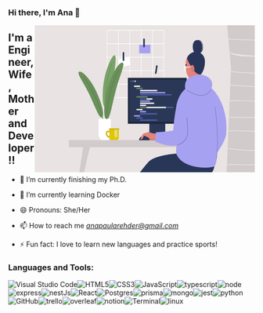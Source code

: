
### Hi there, I'm Ana  👋

 <img align="right" alt="GIF" src="https://github.com/anarehder/anarehder/blob/main/gif_women.gif?raw=true" width="450" height="300" />


## I'm a Engineer, Wife, Mother and Developer!!
- 🔭 I’m currently finishing my Ph.D.
- 🌱 I’m currently learning Docker
- 😄 Pronouns: She/Her
- 📫 How to reach me *anapaularehder@gmail.com*

- ⚡ Fun fact: I love to learn new languages and practice sports!


### Languages and Tools:

<img align="left" alt="Visual Studio Code" heigth="30px"  src="https://img.shields.io/badge/Visual_Studio_Code-0078D4?style=for-the-badge&logo=visual%20studio%20code&logoColor=white" />
<img align="left" alt="HTML5" heigth="30px"  src="https://img.shields.io/badge/HTML5-E34F26?style=for-the-badge&logo=html5&logoColor=white" />
<img align="left" alt="CSS3" heigth="30px"  src="https://img.shields.io/badge/CSS3-1572B6?style=for-the-badge&logo=css3&logoColor=white" />
<img align="left" alt="JavaScript" heigth="30px"  src="https://img.shields.io/badge/JavaScript-323330?style=for-the-badge&logo=javascript&logoColor=F7DF1E" />
<img align="left" alt="typescript" heigth="30px"  src="https://img.shields.io/badge/TypeScript-007ACC?style=for-the-badge&logo=typescript&logoColor=white" />
<img align="left" alt="node" heigth="30px"  src="https://img.shields.io/badge/Node%20js-339933?style=for-the-badge&logo=nodedotjs&logoColor=white"/>
<img align="left" alt="express" heigth="30px"  src="https://img.shields.io/badge/Express%20js-000000?style=for-the-badge&logo=express&logoColor=white" />
<img align="left" alt="nestJs" heigth="30px"  src="https://img.shields.io/badge/nestjs-E0234E?style=for-the-badge&logo=nestjs&logoColor=white" />
<img align="left" alt="React" heigth="30px"  src="https://img.shields.io/badge/React-20232A?style=for-the-badge&logo=react&logoColor=61DAFB" />
<img align="left" alt="Postgres" heigth="30px" src="https://img.shields.io/badge/PostgreSQL-316192?style=for-the-badge&logo=postgresql&logoColor=white" />
<img align="left" alt="prisma" heigth="30px"  src="https://img.shields.io/badge/Prisma-3982CE?style=for-the-badge&logo=Prisma&logoColor=white" />
<img align="left" alt="mongo" heigth="30px"  src="https://img.shields.io/badge/MongoDB-4EA94B?style=for-the-badge&logo=mongodb&logoColor=white" />
<img align="left" alt="jest" heigth="30px"  src="https://img.shields.io/badge/Jest-C21325?style=for-the-badge&logo=jest&logoColor=white" />
<img align="left" alt="python" heigth="30px"  src="https://img.shields.io/badge/Python-FFD43B?style=for-the-badge&logo=python&logoColor=blue" />
<img align="left" alt="GitHub" heigth="30px"  src="https://img.shields.io/badge/GitHub-100000?style=for-the-badge&logo=github&logoColor=white" />
<img align="left" alt="trello" heigth="30px"  src="https://img.shields.io/badge/Trello-0052CC?style=for-the-badge&logo=trello&logoColor=white" />
<img align="left" alt="overleaf" heigth="30px"  src="https://img.shields.io/badge/Overleaf-47A141?style=for-the-badge&logo=Overleaf&logoColor=white" />
<img align="left" alt="notion" heigth="30px"  src="https://img.shields.io/badge/Notion-000000?style=for-the-badge&logo=notion&logoColor=white" />
<img align="left" alt="Terminal" heigth="30px"  src="https://img.shields.io/badge/GNU%20Bash-4EAA25?style=for-the-badge&logo=GNU%20Bash&logoColor=white" />
<img align="left" alt="linux" heigth="30px"  src="https://img.shields.io/badge/Linux-FCC624?style=for-the-badge&logo=linux&logoColor=black" />
